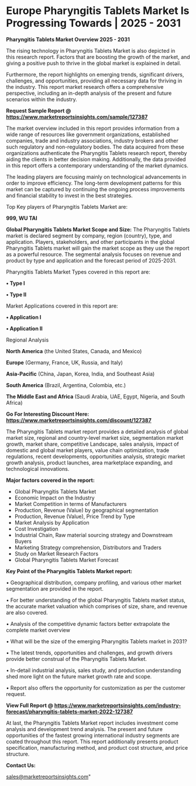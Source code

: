  # Europe Pharyngitis Tablets Market Is Progressing Towards | 2025 - 2031

<Strong> Pharyngitis Tablets Market Overview 2025 - 2031</strong>

The rising technology in Pharyngitis Tablets Market is also depicted in this research report. Factors that are boosting the growth of the market, and giving a positive push to thrive in the global market is explained in detail.

Furthermore, the report highlights on emerging trends, significant drivers, challenges, and opportunities, providing all necessary data for thriving in the industry. This report market research offers a comprehensive perspective, including an in-depth analysis of the present and future scenarios within the industry.

<strong>Request Sample Report @ <a href=https://www.marketreportsinsights.com/sample/127387>https://www.marketreportsinsights.com/sample/127387</a></strong>

The market overview included in this report provides information from a wide range of resources like government organizations, established companies, trade and industry associations, industry brokers and other such regulatory and non-regulatory bodies. The data acquired from these organizations authenticate the Pharyngitis Tablets research report, thereby aiding the clients in better decision making. Additionally, the data provided in this report offers a contemporary understanding of the market dynamics.

The leading players are focusing mainly on technological advancements in order to improve efficiency. The long-term development patterns for this market can be captured by continuing the ongoing process improvements and financial stability to invest in the best strategies.

Top Key players of Pharyngitis Tablets Market are:

<strong>999, WU TAI</strong>

<strong><b>Global Pharyngitis Tablets Market Scope and Size:</b></strong>
The Pharyngitis Tablets market is declared segment by company, region (country), type, and application. Players, stakeholders, and other participants in the global Pharyngitis Tablets market will gain the market scope as they use the report as a powerful resource. The segmental analysis focuses on revenue and product by type and application and the forecast period of 2025-2031.

Pharyngitis Tablets Market Types covered in this report are:

<strong>• Type I

• Type II</strong>

Market Applications covered in this report are:

<strong>• Application I

• Application II</strong> 

Regional Analysis

<strong>North America</strong> (the United States, Canada, and Mexico)

<strong>Europe</strong> (Germany, France, UK, Russia, and Italy)

<strong>Asia-Pacific</strong> (China, Japan, Korea, India, and Southeast Asia)

<strong>South America</strong> (Brazil, Argentina, Colombia, etc.)

<strong>The Middle East and Africa</strong> (Saudi Arabia, UAE, Egypt, Nigeria, and South Africa)

<strong>Go For Interesting Discount Here: <a href=https://www.marketreportsinsights.com/discount/127387>https://www.marketreportsinsights.com/discount/127387</a></strong>

The Pharyngitis Tablets market report provides a detailed analysis of global market size, regional and country-level market size, segmentation market growth, market share, competitive Landscape, sales analysis, impact of domestic and global market players, value chain optimization, trade regulations, recent developments, opportunities analysis, strategic market growth analysis, product launches, area marketplace expanding, and technological innovations.

<strong><b>Major factors covered in the report:</b></strong>
<ul>
  <li>Global Pharyngitis Tablets Market </li>
  <li>Economic Impact on the Industry</li>
  <li>Market Competition in terms of Manufacturers</li>
  <li>Production, Revenue (Value) by geographical segmentation</li>
  <li>Production, Revenue (Value), Price Trend by Type</li>
  <li>Market Analysis by Application</li>
  <li>Cost Investigation</li>
  <li>Industrial Chain, Raw material sourcing strategy and Downstream Buyers</li>
  <li>Marketing Strategy comprehension, Distributors and Traders</li>
  <li>Study on Market Research Factors</li>
  <li>Global Pharyngitis Tablets Market Forecast</li>
</ul>

<strong><b>Key Point of the Pharyngitis Tablets Market report:</b></strong>

• Geographical distribution, company profiling, and various other market segmentation are provided in the report.

• For better understanding of the global Pharyngitis Tablets market status, the accurate market valuation which comprises of size, share, and revenue are also covered.

• Analysis of the competitive dynamic factors better extrapolate the complete market overview

• What will be the size of the emerging Pharyngitis Tablets market in 2031?

• The latest trends, opportunities and challenges, and growth drivers provide better construal of the Pharyngitis Tablets Market.

• In-detail industrial analysis, sales study, and production understanding shed more light on the future market growth rate and scope.

• Report also offers the opportunity for customization as per the customer request.

<strong><b>View Full Report @ <a href=https://www.marketreportsinsights.com/industry-forecast/pharyngitis-tablets-market-2022-127387>https://www.marketreportsinsights.com/industry-forecast/pharyngitis-tablets-market-2022-127387</a></b></strong>


At last, the Pharyngitis Tablets Market report includes investment come analysis and development trend analysis. The present and future opportunities of the fastest growing international industry segments are coated throughout this report. This report additionally presents product specification, manufacturing method, and product cost structure, and price structure.

<strong>Contact Us:</strong>

sales@marketreportsinsights.com"

